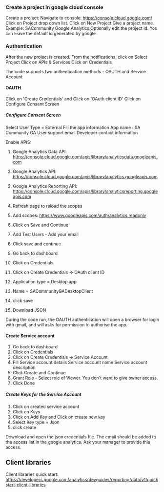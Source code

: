 
### Create a project in google cloud console
Create a project: 
    Navigate to console: https://console.cloud.google.com/
    Click on Project drop down list.
    Click on New Project
    Give a project name. Example: SACommunity Google Analytics
    Optionally edit the project id. You can leave the default id generated by google
    
### Authentication
After the new project is created. From the notifications, click on Select Project
Click on APIs & Services
Click on Credentials

The code supports two authentication methods - OAUTH and Service Account

#### OAUTH
Click on 'Create Credentials' and Click on 'OAuth client ID'
Click on Configure Consent Screen

##### Configure Consent Screen
Select User Type = External
Fill the app information
    App name : SA Community GA
    User support email
    Developer contact information

Enable APIS:
   1. Google Analytics Data API: https://console.cloud.google.com/apis/library/analyticsdata.googleapis.com
   2. Google Analytics API: https://console.cloud.google.com/apis/library/analytics.googleapis.com
   3. Google Analytics Reporting API: https://console.cloud.google.com/apis/library/analyticsreporting.googleapis.com
   4. Refresh page to reload the scopes
   5. Add scopes: https://www.googleapis.com/auth/analytics.readonly
   6. Click on Save and Continue
   7. Add Test Users - Add your email
   8. Click save and continue

1. Go back to dashboard
2. Click on Credentials
3. Click on Create Credentials -> OAuth client ID
4. Application type = Desktop app
5. Name = SACommunityGADesktopClient
6. click save
7. Download JSON

During the code run, the OAUTH authentication will open a browser for login with gmail, and will asks for permission to authorise the app.

#### Create Service account
1. Go back to dashboard
2. Click on Credentials
3. Click on Create Credentials -> Service Account
4. Fill Service account details
    Service account name
    Service account description
5. Click Create and Continue
6. Grant Role - Select role of Viewer. You don't want to give owner access.
7. Click Done

##### Create Keys for the Service Account
1. Click on created service account
2. Click on Keys
3. Click on Add Key and Click on create new key
4. Select Key type = Json
5. click create

Download and open the json credentials file. The email should be added to the access list in the google analytics. Ask your manager to provide this access.


## Client libraries
Client libraries quick start: https://developers.google.com/analytics/devguides/reporting/data/v1/quickstart-client-libraries

